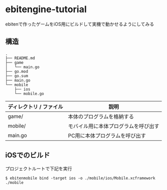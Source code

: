 # ebitengine-tutorial

ebitenで作ったゲームをiOS用にビルドして実機で動かせるようにしてみる

## 構造

```
.
├── README.md
├── game
│   └── main.go
├── go.mod
├── go.sum
├── main.go
└── mobile
    ├── ios
    └── mobile.go
```

| ディレクトリ / ファイル | 説明 |
| - | - |
| game/ | 本体のプログラムを格納する |
| mobile/ | モバイル用に本体プログラムを呼び出す | 
| main.go | PC用に本体プログラムを呼び出す | 

## iOSでのビルド

プロジェクトルートで下記を実行

```shlel
$ ebitenmobile bind -target ios -o ./mobile/ios/Mobile.xcframework ./mobile
```